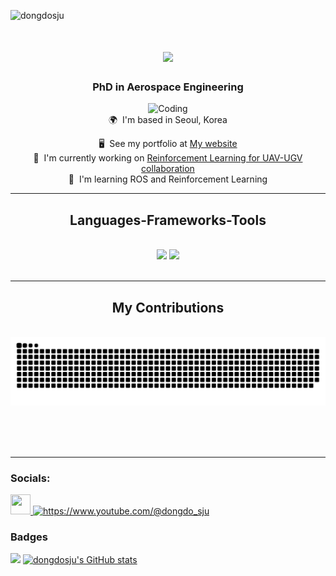 <p align="left"> <img src="https://komarev.com/ghpvc/?username=dongdosju&label=Profile%20views&color=0e75b6&style=flat" alt="dongdosju" /> </p>
<h1 align="center">
    <img src="https://readme-typing-svg.herokuapp.com/?font=Righteous&size=35&center=true&vCenter=true&width=500&height=70&duration=3600&lines=Hi+There!+👋;+I'm+Dong+DO!;" />
    </h1>

<h3 align="center">PhD in Aerospace Engineering</h3>

<div align="center">
    <img alt="Coding" width="300" src="https://about.att.com/ecms/dam/snr/2018/May%202018/All-Weather_Drone_Use_Case1_FB-TW_v2%20FINAL.gif">
</div>

<div align="center">
🌍  I'm based in Seoul, Korea

🖥️  See my portfolio at [My website](http://sites.google.com/view/dongdo-sju) <br>
🚀  I'm currently working on [Reinforcement Learning for UAV-UGV collaboration](http://sites.google.com/view/dongdo-sju/research-interests?authuser=0)  <br>
🧠  I'm learning ROS and Reinforcement Learning
</div>

<hr/>

<h2 align="center">Languages-Frameworks-Tools</h2>
<br/>
<div align="center">
    <img src="https://skillicons.dev/icons?i=anaconda,py,pytorch,tensorflow,c,cpp,ros,cmake,matlab,opencv" />
    <img src="https://skillicons.dev/icons?i=linux,bash,git,github,docker,vscode,visualstudio,latex,md,arduino,raspberrypi" /> <br>
</div>

<br/>
<hr/>

<div align="center">
  <h2> My Contributions </h2>
  <br>
  <img alt="snake eating my contributions" src="https://raw.githubusercontent.com/dongdosju/dongdosju/output/github-contribution-grid-snake.svg" />
  
  <br/><br/><br/>
</div>

<hr/>

### Socials:
<p align="left">
<a href="https://www.github.com/dongdosju" target="_blank" rel="noreferrer"> <picture> <source media="(prefers-color-scheme: dark)" srcset="https://raw.githubusercontent.com/danielcranney/readme-generator/main/public/icons/socials/github-dark.svg" /> <source media="(prefers-color-scheme: light)" srcset="https://raw.githubusercontent.com/danielcranney/readme-generator/main/public/icons/socials/github.svg" /> <img src="https://raw.githubusercontent.com/danielcranney/readme-generator/main/public/icons/socials/github.svg" width="32" height="32" /> </picture> </a>
<a href="https://www.youtube.com/c/https://www.youtube.com/@dongdo_sju" target="blank"> <img src="https://raw.githubusercontent.com/rahuldkjain/github-profile-readme-generator/master/src/images/icons/Social/youtube.svg" alt="https://www.youtube.com/@dongdo_sju" height="32" width="32" /></a>
</p>

### Badges
<p align="left"> 
<a href="http://www.github.com/dongdosju"><img src="https://github-readme-streak-stats.herokuapp.com/?user=dongdosju&stroke=ffffff&background=1c1917&ring=3382ed&fire=3382ed&currStreakNum=ffffff&currStreakLabel=3382ed&sideNums=ffffff&sideLabels=ffffff&dates=ffffff&hide_border=true" /></a>
<a align="center" href="http://www.github.com/dongdosju"><img src="https://github-readme-stats.vercel.app/api?username=dongdosju&show_icons=true&hide=stars,prs,issues,&count_private=true&title_color=3382ed&text_color=ffffff&icon_color=3382ed&bg_color=1c1917&hide_border=true&show_icons=true" alt="dongdosju's GitHub stats" /></a>
</p>
